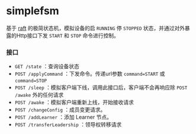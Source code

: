 # simplefsm

基于 [raft](https://github.com/bitcapybara/raft) 的极简状态机，模拟设备的启 `RUNNING` 停 `STOPPED` 状态，并通过对外暴露的Http接口下发 `START`  和 `STOP` 命令进行控制。

### 接口

* `GET /state` ：查询设备状态
* `POST /applyCommand` ：下发命令。传递url参数 `command=START` 或 `command=STOP` 
* `POST /sleep` ：模拟客户端下线，调用此接口后，客户端不会再响应除 `POST /awake` 外的任何请求
* `POST /awake` ：模拟客户端重新上线，开始接收请求
* `POST /changeConfig` ：成员变更请求。
* `POST /addLearner` ：添加 Learner 节点。
* `POST /transferLeadership` ：领导权转移请求

